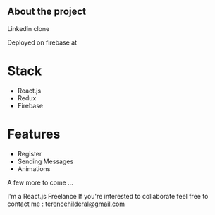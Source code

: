 ## About the project

Linkedin clone

Deployed on firebase at 

# Stack

- React.js
- Redux
- Firebase

# Features

- Register
- Sending Messages
- Animations

A few more to come ...

I'm a React.js Freelance
If you're interested to collaborate feel free to contact me :
terencehilderal@gmail.com
